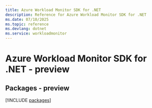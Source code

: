 ```yaml
---
title: Azure Workload Monitor SDK for .NET
description: Reference for Azure Workload Monitor SDK for .NET
ms.date: 07/10/2025
ms.topic: reference
ms.devlang: dotnet
ms.service: workloadmonitor
---
```

# Azure Workload Monitor SDK for .NET - preview
## Packages - preview
[!INCLUDE [packages](workload-monitor-index.md)]